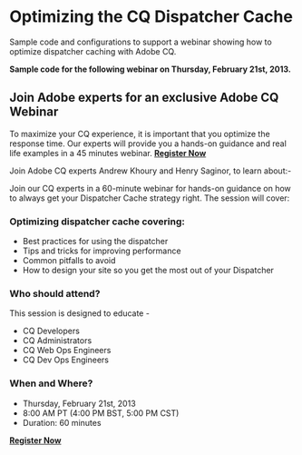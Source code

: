 Optimizing the CQ Dispatcher Cache
=======================

Sample code and configurations to support a webinar showing how to optimize dispatcher caching with Adobe CQ.

**Sample code for the following webinar on Thursday, February 21st, 2013.**

Join Adobe experts for an exclusive Adobe CQ Webinar
------------------------------------
 
To maximize your CQ experience, it is important that you optimize the response time. Our experts will provide you a hands-on guidance and real life examples in a 45 minutes webinar.  **[Register Now]**

Join Adobe CQ experts Andrew Khoury and Henry Saginor, to learn about:-

Join our CQ experts in a 60-minute webinar for hands-on guidance on how to always get your Dispatcher Cache strategy right. The session will cover:

### Optimizing dispatcher cache covering:
* Best practices for using the dispatcher
* Tips and tricks for improving performance
* Common pitfalls to avoid
* How to design your site so you get the most out of your Dispatcher

### Who should attend?

This session is designed to educate -

* CQ Developers
* CQ Administrators
* CQ Web Ops Engineers
* CQ Dev Ops Engineers

### When and Where?

* Thursday, February 21st, 2013 
* 8:00 AM PT (4:00 PM BST, 5:00 PM CST)
* Duration: 60 minutes

**[Register Now]**


[Register Now]: http://app.response.adobesystemsinc.com/e/er?s=1391&lid=6293&elq=71157a507acc4e7c8c1aaf08d74220e7

